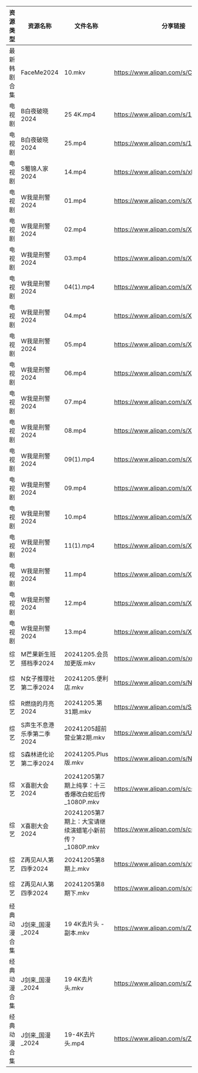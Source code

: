 | 资源类型   | 资源名称            | 文件名称                                 | 分享链接                                 | 更新时间                |
| ------ | --------------- | ------------------------------------ | ------------------------------------ | ------------------- |
| 最新韩剧合集 | FaceMe2024      | 10.mkv                               | https://www.alipan.com/s/CkGBPR4Byqd | 2024-12-05 22:05:24 |
| 电视剧    | B白夜破晓2024       | 25 4K.mp4                            | https://www.alipan.com/s/1CH4Gu47Hq3 | 2024-12-05 18:05:08 |
| 电视剧    | B白夜破晓2024       | 25.mp4                               | https://www.alipan.com/s/1CH4Gu47Hq3 | 2024-12-05 14:05:09 |
| 电视剧    | S蜀锦人家2024       | 14.mp4                               | https://www.alipan.com/s/xFUXpEcroYn | 2024-12-05 14:06:16 |
| 电视剧    | W我是刑警2024       | 01.mp4                               | https://www.alipan.com/s/X4iHvkfzxYG | 2024-12-05 21:06:24 |
| 电视剧    | W我是刑警2024       | 02.mp4                               | https://www.alipan.com/s/X4iHvkfzxYG | 2024-12-05 21:06:24 |
| 电视剧    | W我是刑警2024       | 03.mp4                               | https://www.alipan.com/s/X4iHvkfzxYG | 2024-12-05 21:06:24 |
| 电视剧    | W我是刑警2024       | 04(1).mp4                            | https://www.alipan.com/s/X4iHvkfzxYG | 2024-12-05 21:06:24 |
| 电视剧    | W我是刑警2024       | 04.mp4                               | https://www.alipan.com/s/X4iHvkfzxYG | 2024-12-05 21:06:23 |
| 电视剧    | W我是刑警2024       | 05.mp4                               | https://www.alipan.com/s/X4iHvkfzxYG | 2024-12-05 21:06:23 |
| 电视剧    | W我是刑警2024       | 06.mp4                               | https://www.alipan.com/s/X4iHvkfzxYG | 2024-12-05 22:06:19 |
| 电视剧    | W我是刑警2024       | 07.mp4                               | https://www.alipan.com/s/X4iHvkfzxYG | 2024-12-05 22:06:19 |
| 电视剧    | W我是刑警2024       | 08.mp4                               | https://www.alipan.com/s/X4iHvkfzxYG | 2024-12-05 21:06:23 |
| 电视剧    | W我是刑警2024       | 09(1).mp4                            | https://www.alipan.com/s/X4iHvkfzxYG | 2024-12-05 21:06:23 |
| 电视剧    | W我是刑警2024       | 09.mp4                               | https://www.alipan.com/s/X4iHvkfzxYG | 2024-12-05 21:06:23 |
| 电视剧    | W我是刑警2024       | 10.mp4                               | https://www.alipan.com/s/X4iHvkfzxYG | 2024-12-05 21:06:22 |
| 电视剧    | W我是刑警2024       | 11(1).mp4                            | https://www.alipan.com/s/X4iHvkfzxYG | 2024-12-05 21:06:22 |
| 电视剧    | W我是刑警2024       | 11.mp4                               | https://www.alipan.com/s/X4iHvkfzxYG | 2024-12-05 22:06:19 |
| 电视剧    | W我是刑警2024       | 12.mp4                               | https://www.alipan.com/s/X4iHvkfzxYG | 2024-12-05 21:06:22 |
| 电视剧    | W我是刑警2024       | 13.mp4                               | https://www.alipan.com/s/X4iHvkfzxYG | 2024-12-05 21:06:22 |
| 综艺     | M芒果新生班搭档季2024   | 20241205.会员加更版.mkv                   | https://www.alipan.com/s/xnGaC7WzgLK | 2024-12-05 14:07:04 |
| 综艺     | N女子推理社第二季2024   | 20241205.便利店.mkv                     | https://www.alipan.com/s/NNXXZUw3FNE | 2024-12-05 14:07:19 |
| 综艺     | R燃烧的月亮2024      | 20241205.第31期.mkv                    | https://www.alipan.com/s/S4qcpFUguQa | 2024-12-05 14:07:24 |
| 综艺     | S声生不息港乐季第二季2024 | 20241205超前营业第2期.mkv                  | https://www.alipan.com/s/UNcuH6NR3w3 | 2024-12-05 14:07:29 |
| 综艺     | S森林进化论第二季2024   | 20241205.Plus版.mkv                   | https://www.alipan.com/s/NTinyQH8gfp | 2024-12-05 14:07:35 |
| 综艺     | X喜剧大会2024       | 20241205第7期上纯享：十三香爆改白蛇后传_1080P.mkv   | https://www.alipan.com/s/csZtJtZJbGQ | 2024-12-05 14:07:58 |
| 综艺     | X喜剧大会2024       | 20241205第7期上：大宝请继续演蜡笔小新前传？_1080P.mkv | https://www.alipan.com/s/csZtJtZJbGQ | 2024-12-05 14:07:58 |
| 综艺     | Z再见AI人第四季2024   | 20241205第8期上.mkv                     | https://www.alipan.com/s/x547zMqipVp | 2024-12-05 14:08:06 |
| 综艺     | Z再见AI人第四季2024   | 20241205第8期下.mkv                     | https://www.alipan.com/s/x547zMqipVp | 2024-12-05 14:08:06 |
| 经典动漫合集 | J剑来_国漫_2024     | 19 4K去片头 - 副本.mkv                    | https://www.alipan.com/s/ZXDbEYyKrjr | 2024-12-05 00:05:47 |
| 经典动漫合集 | J剑来_国漫_2024     | 19 4K去片头.mkv                         | https://www.alipan.com/s/ZXDbEYyKrjr | 2024-12-05 00:05:47 |
| 经典动漫合集 | J剑来_国漫_2024     | 19-4K去片头.mp4                         | https://www.alipan.com/s/ZXDbEYyKrjr | 2024-12-05 12:05:43 |
